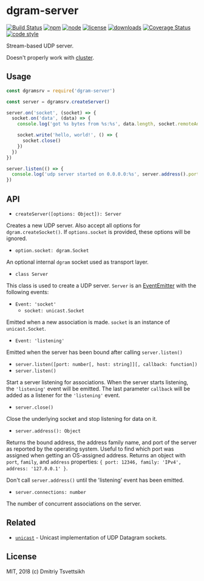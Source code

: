 # dgram-server

[![Build Status](https://travis-ci.org/reklatsmasters/dgram-server.svg?branch=master)](https://travis-ci.org/reklatsmasters/dgram-server)
[![npm](https://img.shields.io/npm/v/dgram-server.svg)](https://npmjs.org/package/dgram-server)
[![node](https://img.shields.io/node/v/dgram-server.svg)](https://npmjs.org/package/dgram-server)
[![license](https://img.shields.io/npm/l/dgram-server.svg)](https://npmjs.org/package/dgram-server)
[![downloads](https://img.shields.io/npm/dm/dgram-server.svg)](https://npmjs.org/package/dgram-server)
[![Coverage Status](https://coveralls.io/repos/github/reklatsmasters/dgram-server/badge.svg?branch=master)](https://coveralls.io/github/reklatsmasters/dgram-server?branch=master)
[![code style](https://img.shields.io/badge/code_style-XO-5ed9c7.svg)](https://github.com/sindresorhus/xo)

Stream-based UDP server.

Doesn't properly work with [cluster](https://nodejs.org/api/cluster.html).

## Usage
```js
const dgramsrv = require('dgram-server')

const server = dgramsrv.createServer()

server.on('socket', (socket) => {
  socket.on('data', (data) => {
    console.log('got %s bytes from %s:%s', data.length, socket.remoteAddress, socket.remotePort)

    socket.write('hello, world!', () => {
      socket.close()
    })
  })
})

server.listen(() => {
  console.log('udp server started on 0.0.0.0:%s', server.address().port)
})
```

## API

* `createServer([options: Object]): Server`

Creates a new UDP server. Also accept all options for `dgram.createSocket()`. If `options.socket` is provided, these options will be ignored.

* `option.socket: dgram.Socket`

An optional internal `dgram` socket used as transport layer.

* `class Server`

This class is used to create a UDP server. `Server` is an [EventEmitter](https://nodejs.org/api/events.html#events_class_eventemitter) with the following events:

* `Event: 'socket'`
  * `socket: unicast.Socket`

Emitted when a new association is made. `socket` is an instance of `unicast.Socket`.

* `Event: 'listening'`

Emitted when the server has been bound after calling `server.listen()`

* `server.listen([port: number[, host: string]][, callback: function])`
* `server.listen()`

Start a server listening for associations. When the server starts listening, the `'listening'` event will be emitted. The last parameter `callback` will be added as a listener for the `'listening'` event.

* `server.close()`

Close the underlying socket and stop listening for data on it.

* `server.address(): Object`

Returns the bound address, the address family name, and port of the server as reported by the operating system. Useful to find which port was assigned when getting an OS-assigned address. Returns an object with `port`, `family`, and `address` properties: `{ port: 12346, family: 'IPv4', address: '127.0.0.1' }`.

Don't call `server.address()` until the 'listening' event has been emitted.

* `server.connections: number`

The number of concurrent associations on the server.

## Related

* [`unicast`](https://npmjs.org/package/unicast) - Unicast implementation of UDP Datagram sockets.

## License

MIT, 20!8 (c) Dmitriy Tsvettsikh
